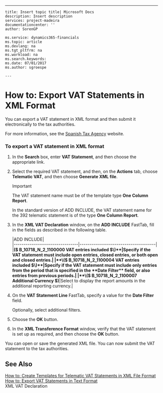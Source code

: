 ---
    title: Insert topic title| Microsoft Docs
    description: Insert description
    services: project-madeira
    documentationcenter: ''
    author: SorenGP

    ms.service: dynamics365-financials
    ms.topic: article
    ms.devlang: na
    ms.tgt_pltfrm: na
    ms.workload: na
    ms.search.keywords:
    ms.date: 07/01/2017
    ms.author: sgroespe

    ---
# How to: Export VAT Statements in XML Format
You can export a VAT statement in XML format and then submit it electronically to the tax authorities.  
  
 For more information, see the [Spanish Tax Agency](http://go.microsoft.com/fwlink/?LinkID=238181) website.  
  
### To export a VAT statement in XML format  
  
1.  In the **Search** box, enter **VAT Statement**, and then choose the appropriate link.  
  
2.  Select the required VAT statement, and then, on the **Actions** tab, choose **Telematic VAT**, and then choose **Generate XML file**.  
  
    > [!IMPORTANT]  
    >  The VAT statement name must be of the template type **One Column Report**.  
    >   
    >  In the standard version of ADD INCLUDE<!--[!INCLUDE[navnow](../../includes/navnow_md.md)]-->, the VAT statement name for the 392 telematic statement is of the type **One Column Report**.  
  
3.  In the **XML VAT Declaration** window, on the **ADD INCLUDE<!--[!INCLUDE[bp_optionsheading](../../includes/bp_optionsheading_md.md)]-->** FastTab, fill in the fields as described in the following table.  
  
    |ADD INCLUDE<!--[!INCLUDE[bp_tablefield](../../includes/bp_tabledescription_md.md)]-->|  
    |---------------------------------|---------------------------------------|  
    |**\($ B\_10718\_N\_2\_1100000 VAT entries included $\)**|Specify if the VAT statement must include open entries, closed entries, or both open and closed entries.|  
    |**\($ B\_10718\_N\_2\_1100004 VAT entries included $\)**|Specify if the VAT statement must include only entries from the period that is specified in the **Date Filter** field, or also entries from previous periods.|  
    |**\($ B\_10718\_N\_2\_1100007 Additional Currency $\)**|Select to display the report amounts in the additional reporting currency.|  
  
4.  On the **VAT Statement Line** FastTab, specify a value for the **Date Filter** field.  
  
     Optionally, select additional filters.  
  
5.  Choose the **OK** button.  
  
6.  In the **XML Transference Format** window, verify that the VAT statement is set up as required, and then choose the **OK** button.  
  
 You can open or save the generated XML file. You can now submit the VAT statement to the tax authorities.  
  
## See Also  
 [How to: Create Templates for Telematic VAT Statements in XML File Format](../FullExperience/how-to-create-templates-for-telematic-vat-statements-in-xml-file-format.md)   
 [How to: Export VAT Statements in Text Format](../FullExperience/how-to-export-vat-statements-in-text-format.md)   
 XML VAT Declaration